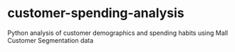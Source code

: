 # customer-spending-analysis
Python analysis of customer demographics and spending habits using Mall Customer Segmentation data
